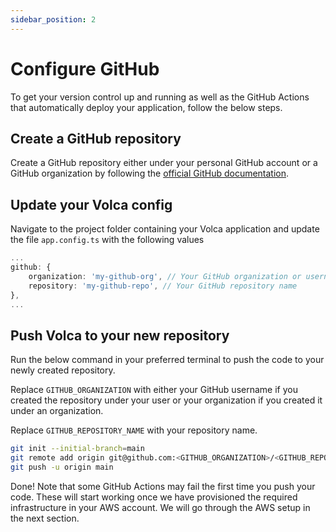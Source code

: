 ```yaml
---
sidebar_position: 2
---
```


# Configure GitHub

To get your version control up and running as well as the GitHub Actions that automatically deploy your application, follow the below steps.

## Create a GitHub repository

Create a GitHub repository either under your personal GitHub account or a GitHub organization by following the [official GitHub documentation](https://docs.github.com/en/get-started/quickstart/create-a-repo).

## Update your Volca config

Navigate to the project folder containing your Volca application and update the file `app.config.ts` with the following values

```ts title="app.config.ts"
...
github: {
    organization: 'my-github-org', // Your GitHub organization or username
    repository: 'my-github-repo', // Your GitHub repository name
},
...
```

## Push Volca to your new repository

Run the below command in your preferred terminal to push the code to your newly created repository.

Replace `GITHUB_ORGANIZATION` with either your GitHub username if you created the repository under your user or your organization if you created it under an organization.

Replace `GITHUB_REPOSITORY_NAME` with your repository name.

```sh
git init --initial-branch=main
git remote add origin git@github.com:<GITHUB_ORGANIZATION>/<GITHUB_REPOSITORY_NAME>.git
git push -u origin main
```

Done! Note that some GitHub Actions may fail the first time you push your code. These will start working once we have provisioned the required infrastructure in your AWS account. We will go through the AWS setup in the next section.
